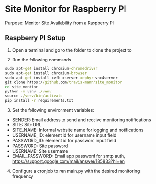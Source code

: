 # Site Monitor for Raspberry PI
Purpose: Monitor Site Availability from a Raspberry PI

## Raspberry PI Setup
1. Open a terminal and go to the folder to clone the project to

2. Run the following commands
```cmd
sudo apt-get install chromium-chromedriver
sudo apt-get install chromium-browser
sudo apt-get install xvfb xserver-xephyr vnc4server
git clone https://github.com/travis-mann/site_monitor
cd site_monitor
python -m venv ./venv
source ./venv/bin/activate
pip install -r requirements.txt

```

3. Set the following environment variables:
- SENDER: Email address to send and receive monitoring notifications
- SITE: Site URL
- SITE_NAME: Informal website name for logging and notifications
- USERNAME_ID: element id for username input field
- PASSWORD_ID: element id for password input field
- PASSWORD: Site password
- USERNAME: Site username
- EMAIL_PASSWORD: Email app password for smtp auth, https://support.google.com/mail/answer/185833?hl=en

4. Configure a cronjob to run main.py with the desired monitoring frequency
